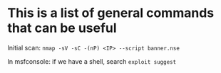 # This is a list of general commands that can be useful

Initial scan:
`nmap -sV -sC -(nP) <IP> --script banner.nse`

In msfconsole:
if we have a shell, search `exploit suggest`